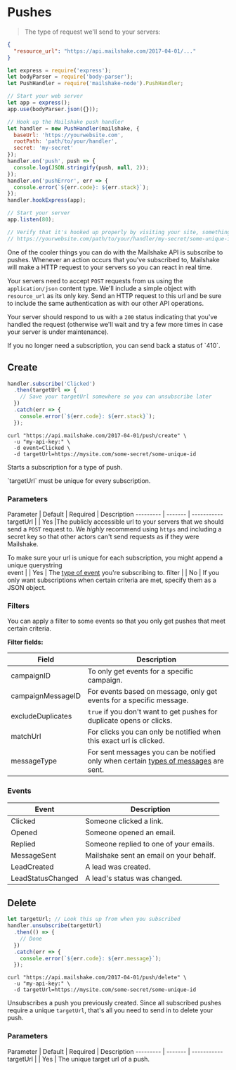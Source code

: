 # Pushes

> The type of request we'll send to your servers:

```json
{
  "resource_url": "https://api.mailshake.com/2017-04-01/..."
}
```

```javascript
let express = require('express');
let bodyParser = require('body-parser');
let PushHandler = require('mailshake-node').PushHandler;

// Start your web server
let app = express();
app.use(bodyParser.json({}));

// Hook up the Mailshake push handler
let handler = new PushHandler(mailshake, {
  baseUrl: 'https://yourwebsite.com',
  rootPath: 'path/to/your/handler',
  secret: 'my-secret'
});
handler.on('push', push => {
  console.log(JSON.stringify(push, null, 2));
});
handler.on('pushError', err => {
  console.error(`${err.code}: ${err.stack}`);
});
handler.hookExpress(app);

// Start your server
app.listen(80);

// Verify that it's hooked up properly by visiting your site, something like:
// https://yourwebsite.com/path/to/your/handler/my-secret/some-unique-id
```

One of the cooler things you can do with the Mailshake API is subscribe to pushes. Whenever an action occurs that you've subscribed to, Mailshake will make a HTTP request to your servers so you can react in real time.

Your servers need to accept `POST` requests from us using the `application/json` content type. We'll include a simple object with `resource_url` as its only key. Send an HTTP request to this url and be sure to include the same authentication as with our other API operations.

Your server should respond to us with a `200` status indicating that you've handled the request (otherwise we'll wait and try a few more times in case your server is under maintenance).

<aside class="notice">If you no longer need a subscription, you can send back a status of `410`.</aside>

## Create

```javascript
handler.subscribe('Clicked')
  .then(targetUrl => {
    // Save your targetUrl somewhere so you can unsubscribe later
  })
  .catch(err => {
    console.error(`${err.code}: ${err.stack}`);
  });
```

```shell
curl "https://api.mailshake.com/2017-04-01/push/create" \
  -u "my-api-key:" \
  -d event=Clicked \
  -d targetUrl=https://mysite.com/some-secret/some-unique-id
```

Starts a subscription for a type of push.

<aside class="warning">`targetUrl` must be unique for every subscription.</aside>

### Parameters

Parameter | Default | Required | Description
--------- | ------- | -----------
targetUrl | | Yes |The publicly accessible url to your servers that we should send a `POST` request to. We _highly_ recommend using `https` and including a secret key so that other actors can't send requests as if they were Mailshake. <aside class="notice">To make sure your url is unique for each subscription, you might append a unique querystring</aside>
event | | Yes | The [type of event](#Events) you're subscribing to.
filter | | No | If you only want subscriptions when certain criteria are met, specify them as a JSON object.

### Filters

You can apply a filter to some events so that you only get pushes that meet certain criteria.

**Filter fields:**

Field | Description
--------- | -------
campaignID | To only get events for a specific campaign.
campaignMessageID | For events based on message, only get events for a specific message.
excludeDuplicates | `true` if you don't want to get pushes for duplicate opens or clicks.
matchUrl | For clicks you can only be notified when this exact url is clicked.
messageType | For sent messages you can be notified only when certain [types of messages](#Message-Types) are sent.

### Events

Event | Description
--------- | -------
Clicked | Someone clicked a link.
Opened | Someone opened an email.
Replied | Someone replied to one of your emails.
MessageSent | Mailshake sent an email on your behalf.
LeadCreated | A lead was created.
LeadStatusChanged | A lead's status was changed.

## Delete

```javascript
let targetUrl; // Look this up from when you subscribed
handler.unsubscribe(targetUrl)
  .then(() => {
    // Done
  })
  .catch(err => {
    console.error(`${err.code}: ${err.message}`);
  });
```

```shell
curl "https://api.mailshake.com/2017-04-01/push/delete" \
  -u "my-api-key:" \
  -d targetUrl=https://mysite.com/some-secret/some-unique-id
```

Unsubscribes a push you previously created. Since all subscribed pushes require a unique `targetUrl`, that's all you need to send in to delete your push.

### Parameters

Parameter | Default | Required | Description
--------- | ------- | -----------
targetUrl | | Yes | The unique target url of a push.
